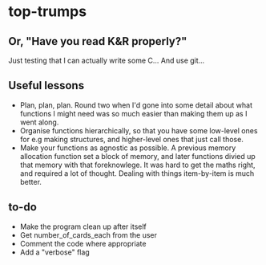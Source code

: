 # top-trumps
## Or, "Have you read K&R properly?"
Just testing that I can actually write some C...
And use git...

## Useful lessons
- Plan, plan, plan. Round two when I'd gone into some detail about what functions I might need was so much easier than making them up as I went along. 
- Organise functions hierarchically, so that you have some low-level ones for e.g making structures, and higher-level ones that just call those.
- Make your functions as agnostic as possible. A previous memory allocation function set a block of memory, and later functions divied up that memory with that foreknowlege. It was hard to get the maths right, and required a lot of thought. Dealing with things item-by-item is much better.

## to-do
- Make the program clean up after itself
- Get number_of_cards_each from the user
- Comment the code where appropriate
- Add a "verbose" flag